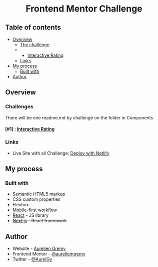 
# <p align="center">Frontend Mentor Challenge</p>
  

## Table of contents

- [Overview](#overview)
  - [The challenge](#the-challenge)
  - - [Interactive Rating](https://github.com/aureliengremy/frontendmentor/tree/master/src/Components/InteractiveRating)
  - [Links](#links)
- [My process](#my-process)
  - [Built with](#built-with)
- [Author](#author)


## Overview
### Challenges

There will be one readme.md by challenge on the folder in Components

#### [#1] : [Interactive Rating](https://github.com/aureliengremy/frontendmentor/tree/master/src/Components/InteractiveRating)

### Links
- Live Site with all Challenge: [Deploy with Netlify](https://aurelien-frontendmentor-challenge.netlify.app/)

## My process

### Built with

- Semantic HTML5 markup
- CSS custom properties
- Flexbox
- Mobile-first workflow
- [React](https://reactjs.org/) - JS library
- ~~[Next.js](https://nextjs.org/) - React framework~~
    
## Author

- Website - [Aurelien Gremy](https://aureliengremy.com)
- Frontend Mentor - [@aureliengremy](https://www.frontendmentor.io/profile/aureliengremy)
- Twitter - [@AurelGy](https://twitter.com/AurelGy)

